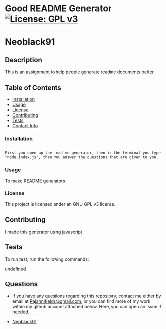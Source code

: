 # Good README Generator [![License: GPL v3](https://img.shields.io/badge/License-GPL%20v3-blue.svg)](http://www.gnu.org/licenses/gpl-3.0)

# Neoblack91


## Description

This is an assignment to help people generate readme documents better.

## Table of Contents

* [Installation](#install)
* [Usage](#usage)
* [License](#license)
* [Contributing](#contributing)
* [Tests](#test)
* [Contact Info](#qContactInfo)

### Installation

```

First you open up the read me generator, then in the terminal you type "node.index.js", then you answer the questions that are given to you.

```

### Usage

To make README generators

### License

 This project is licensed under an GNU GPL v3 license.

## Contributing

I made this generator using javascript

## Tests

To run test, run the following commands:


undefined

## Questions

* If you have any questions regarding this repository, contact me either by email at <Rajahnifields@gmail.com>, or you can find more of my work within my github account attached below. Here, you can open an issue if needed.

* [Neoblack91](https://github.com/Neoblack91)
